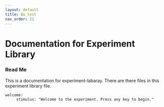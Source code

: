 ```yaml
---
layout: default
title: Bo test
nav_order: 21
---
```

# Documentation for Experiment Library


### Read Me
This is a documentation for experiment-labaray. There are there files in this experiment library file.
```
welcome:
     stimulus: "Welcome to the experiment. Press any key to begin."
```
<!--stackedit_data:
eyJoaXN0b3J5IjpbLTg2NDMwMzA1MSwtNzM5MzY1MTQwLDE1OD
E0NjM5ODYsLTEwNTk0Mzc1NzMsMjk2NjUyNDczLDE3ODg3OTU0
NzUsLTE5NjA3MjQzNDQsMTc4NjA1ODU1M119
-->